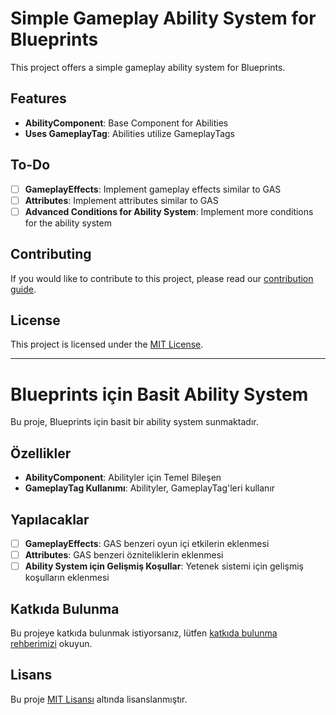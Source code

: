 # Simple Gameplay Ability System for Blueprints

This project offers a simple gameplay ability system for Blueprints.

## Features

- **AbilityComponent**: Base Component for Abilities
- **Uses GameplayTag**: Abilities utilize GameplayTags

## To-Do

- [ ] **GameplayEffects**: Implement gameplay effects similar to GAS
- [ ] **Attributes**: Implement attributes similar to GAS
- [ ] **Advanced Conditions for Ability System**: Implement more conditions for the ability system

## Contributing

If you would like to contribute to this project, please read our [contribution guide](CONTRIBUTION_LINK).

## License

This project is licensed under the [MIT License](LICENSE_LINK).

---

# Blueprints için Basit Ability System

Bu proje, Blueprints için basit bir ability system sunmaktadır.

## Özellikler

- **AbilityComponent**: Abilityler için Temel Bileşen
- **GameplayTag Kullanımı**: Abilityler, GameplayTag'leri kullanır

## Yapılacaklar

- [ ] **GameplayEffects**: GAS benzeri oyun içi etkilerin eklenmesi
- [ ] **Attributes**: GAS benzeri özniteliklerin eklenmesi
- [ ] **Ability System için Gelişmiş Koşullar**: Yetenek sistemi için gelişmiş koşulların eklenmesi

## Katkıda Bulunma

Bu projeye katkıda bulunmak istiyorsanız, lütfen [katkıda bulunma rehberimizi](KATKI_LINKI) okuyun.

## Lisans

Bu proje [MIT Lisansı](LISANS_LINKI) altında lisanslanmıştır.
